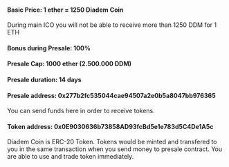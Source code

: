 #### Basic Price: 1 ether = 1250 Diadem Coin 
During main ICO you will not be able to receive more than 1250 DDM for 1 ETH

#### Bonus during Presale: 100%

#### Presale Cap: 1000 ether (2.500.000 DDM)

#### Presale duration: 14 days

#### Presale address: 0x277b2fc535044cae94507a2e0b5a8047bb976365

You can send funds here in order to receive tokens.

#### Token address: 0x0E9030636b73858AD93fcBd5e1e783d5C4De1A5c

Diadem Coin is ERC-20 Token. Tokens would be minted and transfered to you in the same transaction when you send money to presale contract. You are able to use and trade token immediately.
